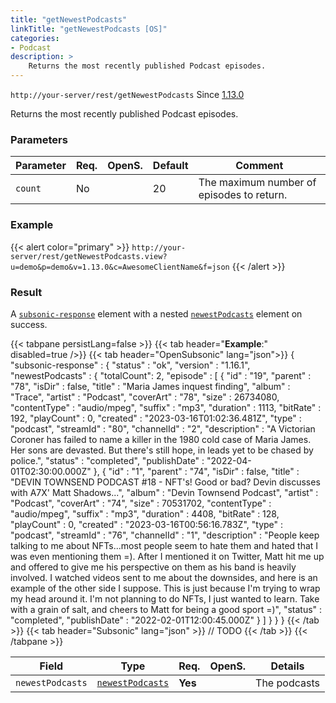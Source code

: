 ```yaml
---
title: "getNewestPodcasts"
linkTitle: "getNewestPodcasts [OS]"
categories:
- Podcast
description: >
    Returns the most recently published Podcast episodes.
---
```


`http://your-server/rest/getNewestPodcasts` Since [1.13.0](../../subsonic-versions)

Returns the most recently published Podcast episodes.

### Parameters

| Parameter | Req. | OpenS. | Default | Comment |
| --- | --- | --- | --- | --- |
| `count` | No  |  | 20  | The maximum number of episodes to return. |

### Example

{{< alert color="primary" >}} `http://your-server/rest/getNewestPodcasts.view?u=demo&p=demo&v=1.13.0&c=AwesomeClientName&f=json` {{< /alert >}}

### Result

A [`subsonic-response`](../../responses/subsonic-response) element with a nested [`newestPodcasts`](../../responses/newestpodcasts) element on success.

{{< tabpane persistLang=false >}}
{{< tab header="**Example**:" disabled=true />}}
{{< tab header="OpenSubsonic" lang="json">}}
{
   "subsonic-response" : {
      "status" : "ok",
      "version" : "1.16.1",
      "newestPodcasts" : {
         "totalCount": 2,
         "episode" : [ {
            "id" : "19",
            "parent" : "78",
            "isDir" : false,
            "title" : "Maria James inquest finding",
            "album" : "Trace",
            "artist" : "Podcast",
            "coverArt" : "78",
            "size" : 26734080,
            "contentType" : "audio/mpeg",
            "suffix" : "mp3",
            "duration" : 1113,
            "bitRate" : 192,
            "playCount" : 0,
            "created" : "2023-03-16T01:02:36.481Z",
            "type" : "podcast",
            "streamId" : "80",
            "channelId" : "2",
            "description" : "A Victorian Coroner has failed to name a killer in the 1980 cold case of Maria James. Her sons are devasted. But there's still hope, in leads yet to be chased by police.",
            "status" : "completed",
            "publishDate" : "2022-04-01T02:30:00.000Z"
         }, {
            "id" : "1",
            "parent" : "74",
            "isDir" : false,
            "title" : "DEVIN TOWNSEND PODCAST #18 - NFT's! Good or bad? Devin discusses with A7X' Matt Shadows...",
            "album" : "Devin Townsend Podcast",
            "artist" : "Podcast",
            "coverArt" : "74",
            "size" : 70531702,
            "contentType" : "audio/mpeg",
            "suffix" : "mp3",
            "duration" : 4408,
            "bitRate" : 128,
            "playCount" : 0,
            "created" : "2023-03-16T00:56:16.783Z",
            "type" : "podcast",
            "streamId" : "76",
            "channelId" : "1",
            "description" : "People keep talking to me about NFTs...most people seem to hate them and hated that I was even mentioning them =). After I mentioned it on Twitter, Matt hit me up and offered to give me his perspective on them as his band is heavily involved. I watched videos sent to me about the downsides, and here is an example of the other side I suppose. This is just because I'm trying to wrap my head around it. I'm not planning to do NFTs, I just wanted to learn. Take with a grain of salt, and cheers to Matt for being a good sport =)",
            "status" : "completed",
            "publishDate" : "2022-02-01T12:00:45.000Z"
         } ]
      }
   }
}
{{< /tab >}}
{{< tab header="Subsonic" lang="json" >}}
// TODO
{{< /tab >}}
{{< /tabpane >}}

| Field |  Type | Req. | OpenS. | Details |
| --- | --- | --- | --- | --- |
| `newestPodcasts` | [`newestPodcasts`](../../responses/newestpodcasts) | **Yes** |     | The podcasts |
